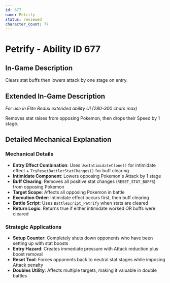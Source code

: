 ```yaml
---
id: 677
name: Petrify
status: reviewed
character_count: 77
---
```


# Petrify - Ability ID 677

## In-Game Description
Clears stat buffs then lowers attack by one stage on entry.

## Extended In-Game Description
*For use in Elite Redux extended ability UI (280-300 chars max)*

Removes stat raises from opposing Pokemon, then drops their Speed by 1 stage.

## Detailed Mechanical Explanation

### Mechanical Details
- **Entry Effect Combination**: Uses `UseIntimidateClone()` for intimidate effect + `TryResetBattlerStatChanges()` for buff clearing
- **Intimidate Component**: Lowers opposing Pokemon's Attack by 1 stage
- **Buff Clearing**: Removes all positive stat changes (`RESET_STAT_BUFFS`) from opposing Pokemon
- **Target Scope**: Affects all opposing Pokemon in battle
- **Execution Order**: Intimidate effect occurs first, then buff clearing
- **Battle Script**: Uses `BattleScript_Petrify` when stats are cleared
- **Return Logic**: Returns true if either intimidate worked OR buffs were cleared

### Strategic Applications
- **Setup Counter**: Completely shuts down opponents who have been setting up with stat boosts
- **Entry Hazard**: Creates immediate pressure with Attack reduction plus boost removal
- **Reset Tool**: Forces opponents back to neutral stat stages while imposing Attack penalty
- **Doubles Utility**: Affects multiple targets, making it valuable in double battles